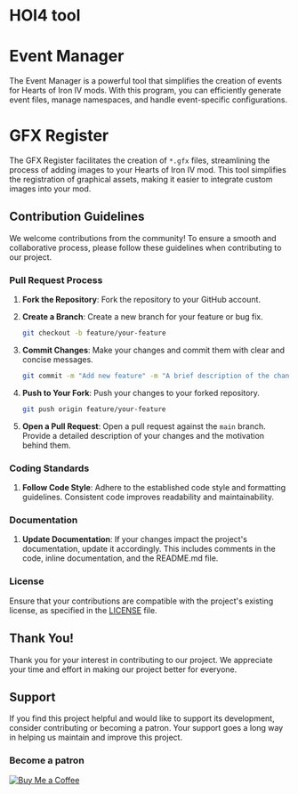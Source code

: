 # HOI4 tool 

# Event Manager
The Event Manager is a powerful tool that simplifies the creation of events for Hearts of Iron IV mods. With this program, you can efficiently generate event files, manage namespaces, and handle event-specific configurations. 

# GFX Register
The GFX Register facilitates the creation of `*.gfx` files, streamlining the process of adding images to your Hearts of Iron IV mod. This tool simplifies the registration of graphical assets, making it easier to integrate custom images into your mod. 
## Contribution Guidelines
We welcome contributions from the community! To ensure a smooth and collaborative process, please follow these guidelines when contributing to our project.

### Pull Request Process

1. **Fork the Repository**: Fork the repository to your GitHub account.

2. **Create a Branch**: Create a new branch for your feature or bug fix.

   ```bash
   git checkout -b feature/your-feature
   ```

3. **Commit Changes**: Make your changes and commit them with clear and concise messages.

   ```bash
   git commit -m "Add new feature" -m "A brief description of the changes made."
   ```

4. **Push to Your Fork**: Push your changes to your forked repository.

   ```bash
   git push origin feature/your-feature
   ```

5. **Open a Pull Request**: Open a pull request against the `main` branch. Provide a detailed description of your changes and the motivation behind them.

### Coding Standards

1. **Follow Code Style**: Adhere to the established code style and formatting guidelines. Consistent code improves readability and maintainability.
### Documentation

1. **Update Documentation**: If your changes impact the project's documentation, update it accordingly. This includes comments in the code, inline documentation, and the README.md file.

### License

Ensure that your contributions are compatible with the project's existing license, as specified in the [LICENSE](LICENSE) file.

## Thank You!

Thank you for your interest in contributing to our project. We appreciate your time and effort in making our project better for everyone.

## Support

If you find this project helpful and would like to support its development, consider contributing or becoming a patron. Your support goes a long way in helping us maintain and improve this project.
### Become a patron

[![Buy Me a Coffee](https://img.shields.io/badge/Become%20Patron-Not%20Yet!-red.svg)](https://ko-fi.com/your-username)
